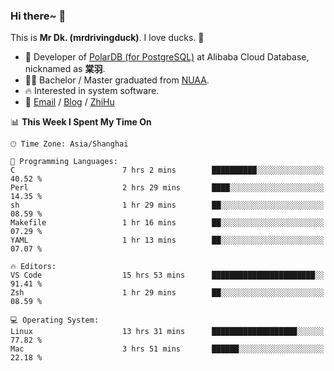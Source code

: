 ### Hi there~ 🫡

This is **Mr Dk. (mrdrivingduck)**. I love ducks. 🦆

- 🍊 Developer of [PolarDB (for PostgreSQL)](https://github.com/ApsaraDB/PolarDB-for-PostgreSQL) at Alibaba Cloud Database, nicknamed as **棠羽**.
- 👨‍🎓 Bachelor / Master graduated from [NUAA](https://en.wikipedia.org/wiki/Nanjing_University_of_Aeronautics_and_Astronautics).
- 🔥 Interested in system software.
- 🔗 [Email](mailto:mrdrivingduck@gmail.com) / [Blog](https://mrdrivingduck.github.io/blog/) / [ZhiHu](https://www.zhihu.com/people/zhang-jing-tang-78)

<!--START_SECTION:waka-->
📊 **This Week I Spent My Time On** 

```text
🕑︎ Time Zone: Asia/Shanghai

💬 Programming Languages: 
C                        7 hrs 2 mins        ██████████░░░░░░░░░░░░░░░   40.52 % 
Perl                     2 hrs 29 mins       ████░░░░░░░░░░░░░░░░░░░░░   14.35 % 
sh                       1 hr 29 mins        ██░░░░░░░░░░░░░░░░░░░░░░░   08.59 % 
Makefile                 1 hr 16 mins        ██░░░░░░░░░░░░░░░░░░░░░░░   07.29 % 
YAML                     1 hr 13 mins        ██░░░░░░░░░░░░░░░░░░░░░░░   07.07 % 

🔥 Editors: 
VS Code                  15 hrs 53 mins      ███████████████████████░░   91.41 % 
Zsh                      1 hr 29 mins        ██░░░░░░░░░░░░░░░░░░░░░░░   08.59 % 

💻 Operating System: 
Linux                    13 hrs 31 mins      ███████████████████░░░░░░   77.82 % 
Mac                      3 hrs 51 mins       ██████░░░░░░░░░░░░░░░░░░░   22.18 % 
```


<!--END_SECTION:waka-->

<!-- ![Mr Dk.'s GitHub Stats](https://github-readme-stats.vercel.app/api?username=mrdrivingduck&count_private&show_icons=true&theme=buefy) -->

<!-- ![Most Used Languages](https://github-readme-stats.vercel.app/api/top-langs/?username=mrdrivingduck&exclude_repo=mips32-CPU,snort-tcp-socket&theme=buefy&layout=compact&langs_count=10) -->


<!--
**mrdrivingduck/mrdrivingduck** is a ✨ _special_ ✨ repository because its `README.md` (this file) appears on your GitHub profile.

Here are some ideas to get you started:

- 🔭 I’m currently working on ...
- 🌱 I’m currently learning ...
- 👯 I’m looking to collaborate on ...
- 🤔 I’m looking for help with ...
- 💬 Ask me about ...
- 📫 How to reach me: ...
- 😄 Pronouns: ...
- ⚡ Fun fact: ...
-->
